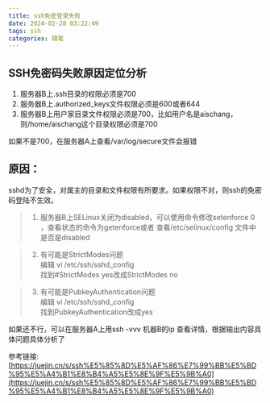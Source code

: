 ```yaml
---
title: ssh免密登录失败
date: 2024-02-28 03:22:49
tags: ssh
categories: 随笔
---
```

## SSH免密码失败原因定位分析
1. 服务器B上.ssh目录的权限必须是700
2. 服务器B上.authorized_keys文件权限必须是600或者644
3. 服务器B上用户家目录文件权限必须是700，比如用户名是aischang，则/home/aischang这个目录权限必须是700

如果不是700，在服务器A上查看/var/log/secure文件会报错

## 原因：
sshd为了安全，对属主的目录和文件权限有所要求。如果权限不对，则ssh的免密码登陆不生效。
> 1. 服务器B上SELinux关闭为disabled，可以使用命令修改setenforce 0 ，查看状态的命令为getenforce或者 查看/etc/selinux/config 文件中是否是disabled

> 2. 有可能是StrictModes问题<br>
    编辑 vi /etc/ssh/sshd_config<br>
    找到#StrictModes yes改成StrictModes no

> 3. 有可能是PubkeyAuthentication问题<br>
    编辑 vi /etc/ssh/sshd_config<br>
    找到PubkeyAuthentication改成yes

如果还不行，可以在服务器A上用ssh -vvv 机器B的ip 查看详情，根据输出内容具体问题具体分析了

参考链接: [https://juejin.cn/s/ssh%E5%85%8D%E5%AF%86%E7%99%BB%E5%BD%95%E5%A4%B1%E8%B4%A5%E5%8E%9F%E5%9B%A0](https://juejin.cn/s/ssh%E5%85%8D%E5%AF%86%E7%99%BB%E5%BD%95%E5%A4%B1%E8%B4%A5%E5%8E%9F%E5%9B%A0)